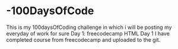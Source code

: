 # -100DaysOfCode
This is my 100daysOfCoding challenge in which i will be posting my everyday of work for sure
Day 1: freecodecamp HTML
      Day 1 I have completed course from freecodecamp and uploaded to the git.
